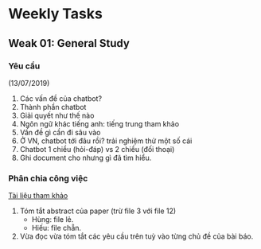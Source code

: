 # Weekly Tasks

## Weak 01: General Study

### Yêu cầu 
(13/07/2019)
1. Các vấn đề của chatbot?
2. Thành phần chatbot
3. Giải quyết như thế nào
4. Ngôn ngữ khác tiếng anh: tiếng trung tham khảo
5. Vấn đề gì cần đi sâu vào
6. Ở VN, chatbot tới đâu rồi? trải nghiệm thử một số cái
7. Chatbot 1 chiều (hỏi-đáp) vs 2 chiều (đối thoại)
8. Ghi document cho nhưng gì đã tìm hiểu.
   
### Phân chia công việc
[Tài liệu tham khảo](https://drive.google.com/drive/folders/11kdkERhyU4W0SZ5-hkRXWW0GxgwF13ci)
1. Tóm tắt abstract của paper (trừ file 3 với file 12)
   - Hùng: file lẻ.
   - Hiếu: file chẵn.
2. Vừa đọc vừa tóm tắt các yêu cầu trên tuỳ vào từng chủ đề của bài báo.